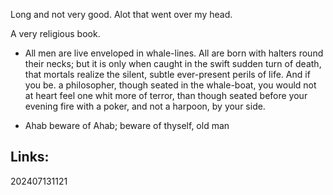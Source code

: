 
Long and not very good.  Alot that went over my head.

A very religious book.  

* All men are live enveloped in whale-lines. All are born with halters round their necks; but it is only when caught in the swift sudden turn of death, that mortals realize the silent, subtle ever-present perils of life. And if you be. a philosopher, though seated in the whale-boat, you would not at heart feel one whit more of terror, than though seated before your evening fire with a poker, and not a harpoon, by your side.

- Ahab beware of Ahab; beware of thyself, old man

## Links: 



202407131121
